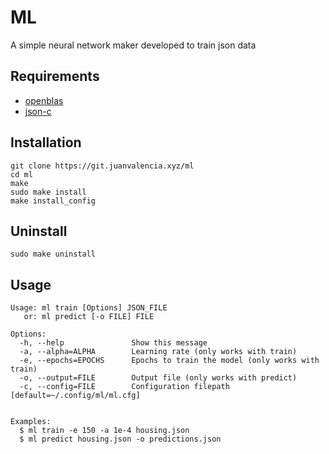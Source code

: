 # ML

A simple neural network maker developed to train json data

## Requirements

* [openblas](https://www.openblas.net)
* [json-c](https://github.com/json-c/json-c)

## Installation

```
git clone https://git.juanvalencia.xyz/ml
cd ml
make
sudo make install
make install_config
```

## Uninstall

```
sudo make uninstall
```

## Usage

```
Usage: ml train [Options] JSON_FILE
   or: ml predict [-o FILE] FILE

Options:
  -h, --help               Show this message
  -a, --alpha=ALPHA        Learning rate (only works with train)
  -e, --epochs=EPOCHS      Epochs to train the model (only works with train)
  -o, --output=FILE        Output file (only works with predict)
  -c, --config=FILE        Configuration filepath [default=~/.config/ml/ml.cfg]


Examples:
  $ ml train -e 150 -a 1e-4 housing.json
  $ ml predict housing.json -o predictions.json
```
